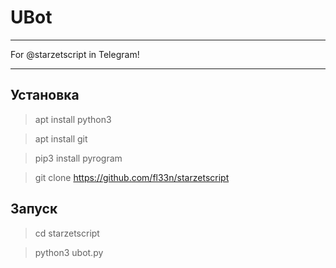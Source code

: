 # UBot
____
For @starzetscript in Telegram!
____

## Установка
> apt install python3

> apt install git

> pip3 install pyrogram

> git clone https://github.com/fl33n/starzetscript

## Запуск
> cd starzetscript

> python3 ubot.py
